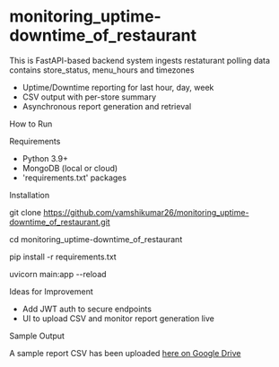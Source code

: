 # monitoring_uptime-downtime_of_restaurant

This is FastAPI-based backend system ingests restaturant polling data contains store_status, menu_hours and timezones

- Uptime/Downtime reporting for last hour, day, week
- CSV output with per-store summary
- Asynchronous report generation and retrieval


How to Run

Requirements 

- Python 3.9+
- MongoDB (local or cloud)
- 'requirements.txt' packages

Installation

git clone https://github.com/vamshikumar26/monitoring_uptime-downtime_of_restaurant.git

cd monitoring_uptime-downtime_of_restaurant

pip install -r requirements.txt

uvicorn main:app --reload

Ideas for Improvement
- Add JWT auth to secure endpoints
- UI to upload CSV and monitor report generation live

Sample Output

A sample report CSV has been uploaded [here on Google Drive]([https://drive.google.com/file/d/1_VG8MkasFc3qsCAkyx11qQwF1YOyq2eK/view?usp=drive_link](https://drive.google.com/file/d/1_VG8MkasFc3qsCAkyx11qQwF1YOyq2eK/view?usp=sharing))

